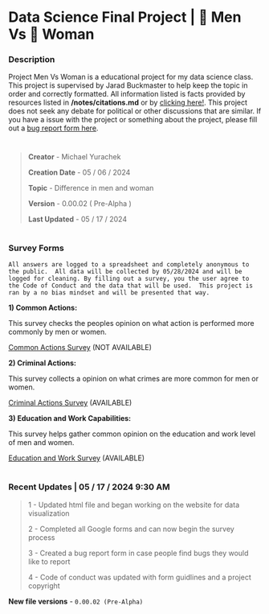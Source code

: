 # Data Science Final Project | 👨 Men Vs 👩 Woman

### Description

Project Men Vs Woman is a educational project for my data science class.  This project is supervised by Jarad Buckmaster to help keep the topic in order and correctly formatted. All information listed is facts provided by resources listed in **/notes/citations.md** or by [clicking here!](https://github.com/Michael-07Y/men-vs-woman/blob/main/notes/citations.md). This project does not seek any debate for political or other discussions that are similar.  If you have a issue with the project or something about the project, please fill out a [bug report form here](https://forms.gle/VtdLwSY6qeQzm4my9).

#

> **Creator** - Michael Yurachek
>
> **Creation Date** - 05 / 06 / 2024
>
> **Topic** - Difference in men and woman
>
> **Version** - 0.00.02 ( Pre-Alpha )
>
> **Last Updated** - 05 / 17 / 2024

#

### Survey Forms

``All answers are logged to a spreadsheet and completely anonymous to the public.  All data will be collected by 05/28/2024 and will be logged for cleaning. By filling out a survey, you the user agree to the Code of Conduct and the data that will be used.  This project is ran by a no bias mindset and will be presented that way.``

**1) Common Actions:**

This survey checks the peoples opinion on what action is performed more commonly by men or women.

[Common Actions Survey](LINK) (NOT AVAILABLE)

**2) Criminal Actions:**

This survey collects a opinion on what crimes are more common for men or women.

[Criminal Actions Survey](https://forms.gle/RgkamGrgeGGruz728) (AVAILABLE)

**3) Education and Work Capabilities:**

This survey helps gather common opinion on the education and work level of men and women.

[Education and Work Survey](https://forms.gle/YgjtLnNXzW9Kcq6L7) (AVAILABLE)

#

### Recent Updates | 05 / 17 / 2024 9:30 AM

> 1 - Updated html file and began working on the website for data visualization
>
> 2 - Completed all Google forms and can now begin the survey process
>
> 3 - Created a bug report form in case people find bugs they would like to report
>
> 4 - Code of conduct was updated with form guidlines and a project copyright

**New file versions** - ``0.00.02 (Pre-Alpha)``